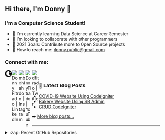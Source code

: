 ## Hi there, I'm Donny 👋

### I'm a Computer Science Student!

- 🌱 I'm currently learning Data Science at Career Semester
- 👯 I’m looking to collaborate with other programmers
- 🥅 2021 Goals: Contribute more to Open Source projects
- 🔭 How to reach me: donny.public@gmail.com


### Connect with me:

[<img align="left" alt="yukkuliah-if.blogspot.com" width="22px" src="https://raw.githubusercontent.com/iconic/open-iconic/master/svg/globe.svg" />][website]
[<img align="left" alt="Donny Fitrado | LinkedIn" width="22px" src="https://cdn.jsdelivr.net/npm/simple-icons@v3/icons/linkedin.svg" />][linkedin]
[<img align="left" alt="mbohlahdon | Instagram" width="22px" src="https://cdn.jsdelivr.net/npm/simple-icons@v3/icons/instagram.svg" />][instagram]
[<img align="left" alt="DonnyFitrado | YouTube" width="22px" src="https://cdn.jsdelivr.net/npm/simple-icons@v3/icons/youtube.svg" />][youtube]
[<img align="left" alt="dfitrado | Twitter" width="22px" src="https://cdn.jsdelivr.net/npm/simple-icons@v3/icons/twitter.svg" />][twitter]


<br />

### 📕 Latest Blog Posts

<!-- BLOG-POST-LIST:START -->
- [COVID-19 Website Using CodeIgniter](https://yukkuliah-if.blogspot.com/2020/05/eas-pbkk-a.html)
- [Bakery Website Using SB Admin](https://yukkuliah-if.blogspot.com/2020/04/ets-pbkk-a.html)
- [CRUD CodeIgniter](https://yukkuliah-if.blogspot.com/2020/03/tugas-5-pbkk-a.html)
<!-- BLOG-POST-LIST:END -->

➡️ [More blog posts...](http://yukkuliah-if.blogspot.com/)

---

<details>
  <summary>:zap: Recent GitHub Repositories</summary>
  
<!--START_SECTION:activity-->
1. CS Data Science Project [COMPAS Recidivism Racial Bias](https://github.com/dfitrado/COMPAS_Recidivism_Racial_Bias)
2. PPB MidTerm Exam [ContactApp](https://github.com/dfitrado/ContactApp)
3. Creating Map with Geocoder [mapsGeocoder](https://github.com/dfitrado/mapsGeocoder)
4. Simple Calculator with Java [simpleCalculator](https://github.com/dfitrado/simpleCalculator)
5. PBKK Final Exam [COVID-19 Web](https://github.com/dfitrado/PBKK_EAS)
<!--END_SECTION:activity-->

</details>

[website]: http://yukkuliah-if.blogspot.com/
[youtube]: https://youtube.com/DonnyFitrado
[instagram]: https://www.instagram.com/mbohlahdon/
[linkedin]: https://www.linkedin.com/in/donnyfitrado/
[twitter]: https://twitter.com/dfitrado
